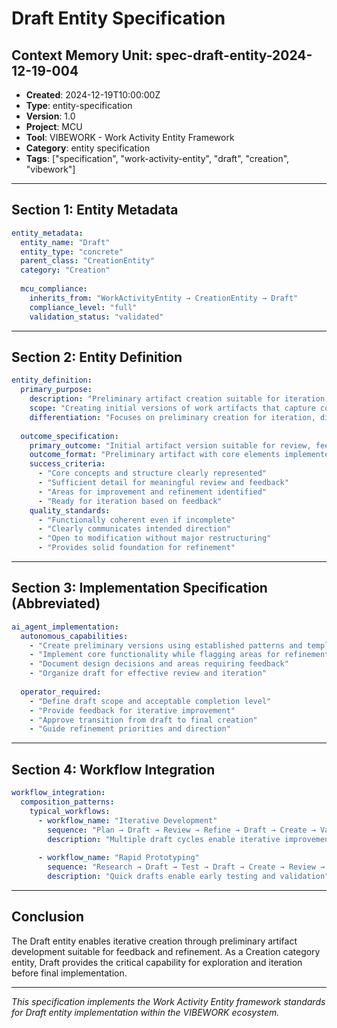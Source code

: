 # Draft Entity Specification

## Context Memory Unit: spec-draft-entity-2024-12-19-004

- **Created**: 2024-12-19T10:00:00Z
- **Type**: entity-specification
- **Version**: 1.0
- **Project**: MCU
- **Tool**: VIBEWORK - Work Activity Entity Framework
- **Category**: entity specification
- **Tags**: ["specification", "work-activity-entity", "draft", "creation", "vibework"]

---

## Section 1: Entity Metadata

```yaml
entity_metadata:
  entity_name: "Draft"
  entity_type: "concrete"
  parent_class: "CreationEntity"
  category: "Creation"
  
  mcu_compliance:
    inherits_from: "WorkActivityEntity → CreationEntity → Draft"
    compliance_level: "full"
    validation_status: "validated"
```

---

## Section 2: Entity Definition

```yaml
entity_definition:
  primary_purpose:
    description: "Preliminary artifact creation suitable for iteration, feedback, and refinement before final implementation"
    scope: "Creating initial versions of work artifacts that capture core concepts while remaining open to modification"
    differentiation: "Focuses on preliminary creation for iteration, distinct from Plan (strategy) and Create (final artifacts)"
  
  outcome_specification:
    primary_outcome: "Initial artifact version suitable for review, feedback, and iterative improvement"
    outcome_format: "Preliminary artifact with core elements implemented and clear areas for refinement identified"
    success_criteria: 
      - "Core concepts and structure clearly represented"
      - "Sufficient detail for meaningful review and feedback"
      - "Areas for improvement and refinement identified"
      - "Ready for iteration based on feedback"
    quality_standards:
      - "Functionally coherent even if incomplete"
      - "Clearly communicates intended direction"
      - "Open to modification without major restructuring"
      - "Provides solid foundation for refinement"
```

---

## Section 3: Implementation Specification (Abbreviated)

```yaml
ai_agent_implementation:
  autonomous_capabilities:
    - "Create preliminary versions using established patterns and templates"
    - "Implement core functionality while flagging areas for refinement"
    - "Document design decisions and areas requiring feedback"
    - "Organize draft for effective review and iteration"
  
  operator_required:
    - "Define draft scope and acceptable completion level"
    - "Provide feedback for iterative improvement"
    - "Approve transition from draft to final creation"
    - "Guide refinement priorities and direction"
```

---

## Section 4: Workflow Integration

```yaml
workflow_integration:
  composition_patterns:
    typical_workflows:
      - workflow_name: "Iterative Development"
        sequence: "Plan → Draft → Review → Refine → Draft → Create → Validate → Commit"
        description: "Multiple draft cycles enable iterative improvement"
      
      - workflow_name: "Rapid Prototyping"
        sequence: "Research → Draft → Test → Draft → Create → Review → Commit"
        description: "Quick drafts enable early testing and validation"
```

---

## Conclusion

The Draft entity enables iterative creation through preliminary artifact development suitable for feedback and refinement. As a Creation category entity, Draft provides the critical capability for exploration and iteration before final implementation.

---

_This specification implements the Work Activity Entity framework standards for Draft entity implementation within the VIBEWORK ecosystem._
